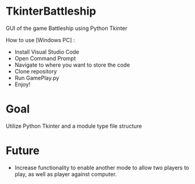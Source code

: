 # TkinterBattleship
GUI of the game Battleship using Python Tkinter 

How to use [Windows PC] :
- Install Visual Studio Code
- Open Command Prompt
- Navigate to where you want to store the code
- Clone repository
- Run GamePlay.py
- Enjoy!

# Goal
Utilize Python Tkinter and a module type file structure 

# Future
- Increase functionality to enable another mode to allow two players to play, as well as player against computer. 
